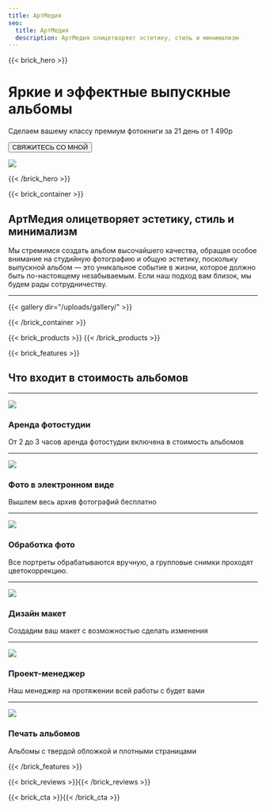 ```yaml
---
title: АртМедия
seo:
  title: АртМедия
  description: АртМедия олицетворяет эстетику, стиль и минимализм
---
```

{{< brick_hero >}}

# Яркие и эффектные выпускные альбомы

Сделаем вашему классу премиум фотокниги за 21 день от 1 490р

<script data-b24-form="click/120/nxgybi" data-skip-moving="true">
  (function(w,d,u){
  var s=d.createElement('script');s.async=true;s.src=u+'?'+(Date.now()/180000|0);
  var h=d.getElementsByTagName('script')[0];h.parentNode.insertBefore(s,h);
  })(window,document,'https://cdn-ru.bitrix24.ru/b13522222/crm/form/loader_120.js');
</script>

<button class="btn">СВЯЖИТЕСЬ СО МНОЙ</button>

![](/uploads/hero.png)

{{< /brick_hero >}}

{{< brick_container >}}

## АртМедия олицетворяет эстетику, стиль и минимализм

Мы стремимся создать альбом высочайшего качества, обращая особое внимание на студийную фотографию и общую эстетику, поскольку выпускной альбом — это уникальное событие в жизни, которое должно быть по-настоящему незабываемым. Если наш подход вам близок, мы будем рады сотрудничеству.

---

{{< gallery dir="/uploads/gallery/" >}}

{{< /brick_container >}}

{{< brick_products >}}
{{< /brick_products >}}

{{< brick_features >}}

## Что входит в стоимость альбомов

---

![](/img/icons/material-symbols/200/rounded/auto_awesome_mosaic.svg)
### Аренда фотостудии

От 2 до 3 часов аренда фотостудии включена в стоимость альбомов

---

![](/img/icons/material-symbols/200/rounded/performance_max.svg)
### Фото в электронном виде

Вышлем весь архив фотографий бесплатно

---

![](/img/icons/material-symbols/200/rounded/design_services.svg)
### Обработка фото

Все портреты обрабатываются вручную, а групповые снимки проходят цветокоррекцию.

---

![](/img/icons/material-symbols/200/rounded/devices.svg)
### Дизайн макет

Создадим ваш макет с возможностью сделать изменения

---

![](/img/icons/material-symbols/200/rounded/timer.svg)
### Проект-менеджер

Наш менеджер на протяжении всей работы с будет вами

---

![](/img/icons/material-symbols/200/rounded/auto_fix.svg)
### Печать альбомов

Альбомы с твердой обложкой и плотными страницами

{{< /brick_features >}}

{{< brick_reviews >}}{{< /brick_reviews >}}

{{< brick_cta >}}{{< /brick_cta >}}
